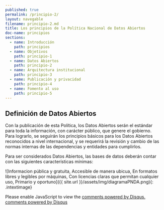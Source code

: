 ```yaml
---
published: true
permalink: /principio-2/
layout: navegable
filename: principio-2.md
title: Los principios de la Política Nacional de Datos Abiertos
doc-name: principios
sections:
  - name: Introducción
    path: principios
  - name: Objetivos
    path: principio-1
  - name: Datos Abiertos
    path: principio-2
  - name: Arquitectura institucional
    path: principio-3
  - name: Publicación y privacidad
    path: principio-4
  - name: Fomento al uso
    path: principio-5
---
```


## Definición de Datos Abiertos

Con la publicación de esta Política, los Datos Abiertos serán el estándar para toda la información, con carácter público, que genere el gobierno. Para lograrlo, se seguirán los principios básicos para los Datos Abiertos reconocidos a nivel internacional, y se requerirá la revisión y cambio de las normas internas de las dependencias y entidades para cumplirlos.

Para ser considerados Datos Abiertos, las bases de datos deberán contar con las siguientes características mínimas:


![Informacion pública y gratuita, Accesible de manera ubicua, En formatos libres y legibles por máquinas, Con licencias claras que permitan cualquier uso, Primario y oportuno]({{ site.url }}/assets/img/diagramaPNDA.png){: .intextimage}


<div id="disqus_thread"></div>
<script type="text/javascript">
/* * * CONFIGURATION VARIABLES: EDIT BEFORE PASTING INTO YOUR WEBPAGE * * */
var disqus_shortname = 'mexicoabierto'; // required: replace example with your forum shortname
var disqus_identifier = 'principio-2';
var disqus_title = 'Definición';
var disqus_url = 'http://mxabierto.github.io/iniciativa-datos-abiertos/principio-2';
/* * * DON'T EDIT BELOW THIS LINE * * */
(function() {
var dsq = document.createElement('script'); dsq.type = 'text/javascript'; dsq.async = true;
dsq.src = '//' + disqus_shortname + '.disqus.com/embed.js';
(document.getElementsByTagName('head')[0] || document.getElementsByTagName('body')[0]).appendChild(dsq);
})();
</script>
<noscript>Please enable JavaScript to view the <a href="http://disqus.com/?ref_noscript">comments powered by Disqus.</a></noscript>
<a href="http://disqus.com" class="dsq-brlink">comments powered by <span class="logo-disqus">Disqus</span></a>
